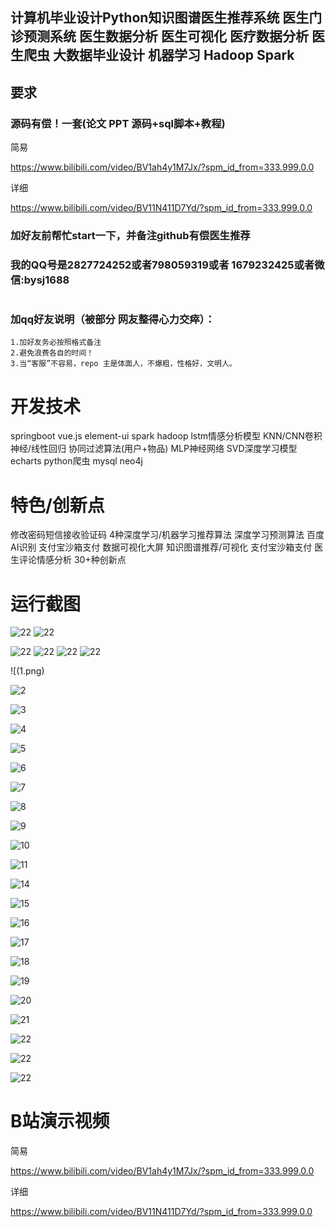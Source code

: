 ## 计算机毕业设计Python知识图谱医生推荐系统 医生门诊预测系统 医生数据分析 医生可视化 医疗数据分析 医生爬虫 大数据毕业设计 机器学习 Hadoop Spark

## 要求
### 源码有偿！一套(论文 PPT 源码+sql脚本+教程)

简易

https://www.bilibili.com/video/BV1ah4y1M7Jx/?spm_id_from=333.999.0.0

详细

https://www.bilibili.com/video/BV11N411D7Yd/?spm_id_from=333.999.0.0

### 
### 加好友前帮忙start一下，并备注github有偿医生推荐
### 我的QQ号是2827724252或者798059319或者 1679232425或者微信:bysj1688

# 

### 加qq好友说明（被部分 网友整得心力交瘁）：
    1.加好友务必按照格式备注
    2.避免浪费各自的时间！
    3.当“客服”不容易，repo 主是体面人，不爆粗，性格好，文明人。





# 开发技术
springboot
vue.js
element-ui
spark
hadoop
lstm情感分析模型
KNN/CNN卷积神经/线性回归
协同过滤算法(用户+物品)
MLP神经网络
SVD深度学习模型
echarts
python爬虫
mysql
neo4j

# 特色/创新点
修改密码短信接收验证码
4种深度学习/机器学习推荐算法
深度学习预测算法
百度AI识别
支付宝沙箱支付
数据可视化大屏
知识图谱推荐/可视化
支付宝沙箱支付
医生评论情感分析
30+种创新点




# 运行截图

![22](29.png)
![22](28.png)

![22](23.png)
![22](24.png)
![22](25.png)
![22](26.png)

![(1.png)

![2](2.png)

![3](3.png)

![4](4.png)

![5](5.png)

![6](6.png)

![7](7.png)

![8](8.png)

![9](9.png)

![10](10.png)

![11](11.png)



![14](14.png)

![15](15.png)

![16](16.png)

![17](17.png)

![18](18.png)

![19](19.png)

![20](20.png)

![21](21.png)

![22](22.png)

![22](27.png)

![22](30.png)




# B站演示视频



简易

https://www.bilibili.com/video/BV1ah4y1M7Jx/?spm_id_from=333.999.0.0

详细

https://www.bilibili.com/video/BV11N411D7Yd/?spm_id_from=333.999.0.0






